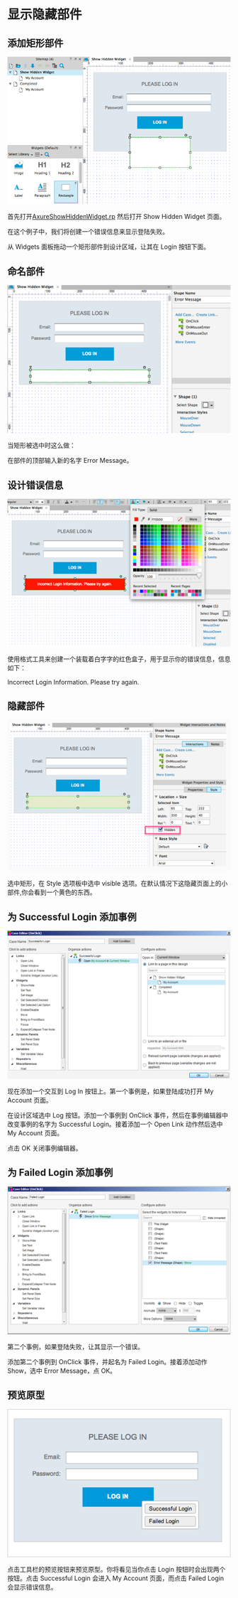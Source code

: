 # 显示隐藏部件

## 添加矩形部件

![image](images/showhiddenwidget1.png)

首先打开[AxureShowHiddenWidget.rp](/downloads/AxureShowHiddenWidget.rp) 然后打开 Show Hidden Widget 页面。

在这个例子中，我们将创建一个错误信息来显示登陆失败。

从 Widgets 面板拖动一个矩形部件到设计区域，让其在 Login 按钮下面。

## 命名部件

![image](images/showhiddenwidget2.png)

当矩形被选中时这么做：

在部件的顶部输入新的名字 Error Message。

## 设计错误信息

![image](images/showhiddenwidget3.png)

使用格式工具来创建一个装载着白字字的红色盒子，用于显示你的错误信息，信息如下：

Incorrect Login Information. Please try again.

## 隐藏部件

![image](images/showhiddenwidget4.png)

选中矩形，在 Style 选项板中选中 visible 选项。在默认情况下这隐藏页面上的小部件,你会看到一个黄色的东西。

## 为 Successful Login 添加事例

![image](images/showhiddenwidget5.png)

现在添加一个交互到 Log In 按钮上。第一个事例是，如果登陆成功打开 My Account 页面。
 
在设计区域选中 Log 按钮。添加一个事例到 OnClick 事件，然后在事例编辑器中改变事例的名字为 Successful Login。接着添加一个 Open Link 动作然后选中 My Account 页面。
 
点击 OK 关闭事例编辑器。

## 为 Failed Login 添加事例

![image](images/showhiddenwidget6.png)

第二个事例，如果登陆失败，让其显示一个错误。
 
添加第二个事例到 OnClick 事件，并起名为 Failed Login。接着添加动作 Show，选中 Error Message，点 OK。

## 预览原型

![image](images/showhiddenwidget7.png)

点击工具栏的预览按钮来预览原型。你将看见当你点击 Login 按钮时会出现两个按钮。点击 Successful Login 会进入 My Account 页面，而点击 Failed Login 会显示错误信息。
